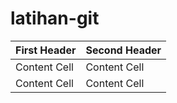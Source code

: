 # latihan-git


 | First Header  | Second Header |
 | ------------- | ------------- |
 | Content Cell  | Content Cell  |
 | Content Cell  | Content Cell  |
